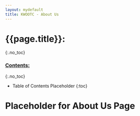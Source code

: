```yaml
---
layout: mydefault
title: KWOOTC - About Us
---
```


# {{page.title}}:
{:.no_toc}

### <u> Contents: </u>
{:.no_toc}
* Table of Contents Placeholder
{:toc}

# Placeholder for About Us  Page
